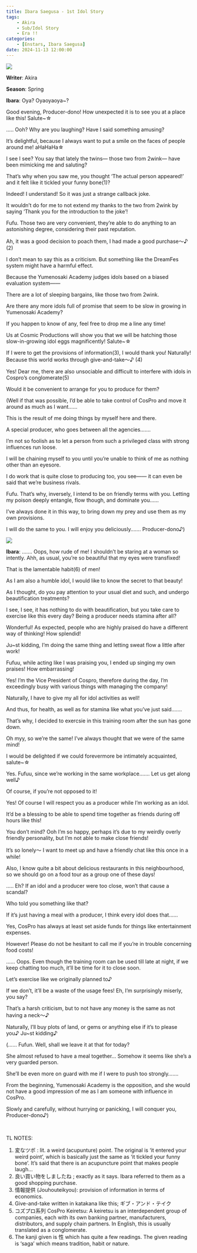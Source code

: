 ```yaml
---
title: Ibara Saegusa - 1st Idol Story
tags: 
    - Akira
    - Sub/Idol Story
    - Era !!
categories: 
    - [Enstars, Ibara Saegusa]
date: 2024-11-13 12:00:00
---
```

<img src="/images/SecondEra/1IdolI/npo00s6g.png">

**Writer**: Akira

**Season**: Spring

<!-- more -->

**Ibara**: Oya? Oyaoyaoya~?

Good evening, Producer-dono! How unexpected it is to see you at a place like this! Salute~☆

….. Ooh? Why are you laughing? Have I said something amusing?

It’s delightful, because I always want to put a smile on the faces of people around me! aHaHaHa☆

I see I see? You say that  lately the twins— those two from 2wink— have been mimicking me and saluting?

That’s why when you saw me, you thought ‘The actual person appeared!’ and it felt like it tickled your funny bone(1)?

Indeed! I understand! So it was just a strange callback joke.

It wouldn’t do for me to not extend my thanks to the two from 2wink by saying ‘Thank you for the introduction to the joke’!

Fufu. Those two are very convenient, they’re able to do anything to an astonishing degree, considering their past reputation.

Ah, it was a good decision to poach them, I had made a good purchase〜♪ (2)

I don’t mean to say this as a criticism. But something like the DreamFes system might have a harmful effect.

Because the Yumenosaki Academy judges idols based on a biased evaluation system——

There are a lot of sleeping bargains, like those two from 2wink.

Are there any more idols full of promise that seem to be slow in growing in Yumenosaki Academy?

If you happen to know of any, feel free to drop me a line any time!

Us at Cosmic Productions will show you that we will be hatching those slow-in-growing idol eggs magnificently! Salute~☆

If I were to get the provisions of information(3), I would thank you! Naturally! Because this world works through give-and-take〜♪ (4)

Yes! Dear me, there are also unsociable and difficult to interfere with idols in Cospro’s conglomerate(5)

Would it be convenient to arrange for you to produce for them?

(Well if that was possible, I’d be able to take control of CosPro and move it around as much as I want……

This is the result of me doing things by myself here and there.

A special producer, who goes between all the agencies…….

I’m not so foolish as to let a person from such a privileged class with strong influences run loose.

I will be chaining myself to you until you’re unable to think of me as nothing other than an eyesore.

I do work that is quite close to producing too, you see—— it can even be said that we’re business rivals.

Fufu. That’s why, inversely, I intend to be on friendly terms with you. Letting my poison deeply entangle, flow though, and dominate you……

I’ve always done it in this way, to bring down my prey and use them as my own provisions.

I will do the same to you. I will enjoy you deliciously……. Producer-dono♪)

<img src="/images/SecondEra/1IdolI/v4djb9ux.png">

**Ibara**: ……. Oops, how rude of me! I shouldn’t be staring at a woman so intently. Ahh, as usual, you’re so beautiful that my eyes were transfixed!

That is the lamentable habit(6) of men!

As I am also a humble idol, I would like to know the secret to that beauty!

As I thought, do you pay attention to your usual diet and such, and undergo beautification treatments?

I see, I see, it has nothing to do with beautification, but you take care to exercise like this every day? Being a producer needs stamina after all?

Wonderful! As expected, people who are highly praised do have a different way of thinking! How splendid!

Ju~st kidding, I’m doing the same thing and letting sweat flow a little after work!

Fufuu, while acting like I was praising you, I ended up singing my own praises! How embarrassing!

Yes! I’m the Vice President of Cospro, therefore during the day, I’m exceedingly busy with various things with managing the company!

Naturally, I have to give my all for idol activities as well!

And thus, for health, as well as for stamina like what you’ve just said…….

That’s why, I decided to exercsie in this training room after the sun has gone down.

Oh myy, so we’re the same! I’ve always thought that we were of the same mind!

I would be delighted if we could forevermore be intimately acquainted, salute~☆

Yes. Fufuu, since we’re working in the same workplace……. Let us get along well♪

Of course, if you’re not opposed to it!

Yes! Of course I will respect you as a producer while I’m working as an idol.

It’d be a blessing to be able to spend time together as friends during off hours like this!

You don’t mind? Ooh I’m so happy, perhaps it’s due to my weirdly overly friendly personality, but I’m not able to make close friends!

It’s so lonely〜 I want to meet up and have a friendly chat like this once in a while!

Also, I know quite a bit about delicious restaurants in this neighbourhood, so we should go on a food tour as a group one of these days!

….. Eh? If an idol and a producer were too close, won’t that cause a scandal?

Who told you something like that?

If it’s just having a meal with a producer, I think every idol does that……

Yes, CosPro has always at least set aside funds for things like entertainment expenses.

However! Please do not be hesitant to call me if you’re in trouble concerning food costs!

…… Oops. Even though the training room can be used till late at night, if we keep chatting too much, it’ll be time for it to close soon.

Let’s exercise like we originally planned to♪

If we don’t, it’ll be a waste of the usage fees! Eh, I’m surprisingly miserly, you say?

That’s a harsh criticism, but to not have any money is the same as not having a neck〜♪

Naturally, I’ll buy plots of land, or gems or anything else if it’s to please you♪ Ju~st kidding♪

(…… Fufun. Well, shall we leave it at that for today?

She almost refused to have a meal together… Somehow it seems like she’s a very guarded person.

She’ll be even more on guard with me if I were to push too strongly…….

From the beginning, Yumenosaki Academy is the opposition, and she would not have a good impression of me as I am someone with influence in CosPro.

Slowly and carefully, without hurrying or panicking, I will conquer you, Producer-dono♪)

<br>

TL NOTES:
<ol>
<li>変なツボ : lit. a weird (acupunture) point. The original is ‘it entered your weird point’, which is basically just the same as ‘it tickled your funny bone’. It’s said that there is an acupuncture point that makes people laugh…</li>
<li>良い買い物をしましたね ; exactly as it says. Ibara referred to them as a good shopping purchase.</li>
<li>情報提供 (Jouhouteikyou): provision of information in terms of economics.</li>
<li>Give-and-take written in katakana like this;  ギブ・アンド・テイク</li>
<li>コズプロ系列 CosPro Keiretsu: A keiretsu is an interdependent group of companies, each with its own banking partner, manufacturers, distributors, and supply chain partners. In English, this is usually translated as a conglomerate.</li>
<li>The kanji given is 性 which has quite a few readings. The given reading is ‘saga’ which means tradition, habit or nature.</li>
</ol>